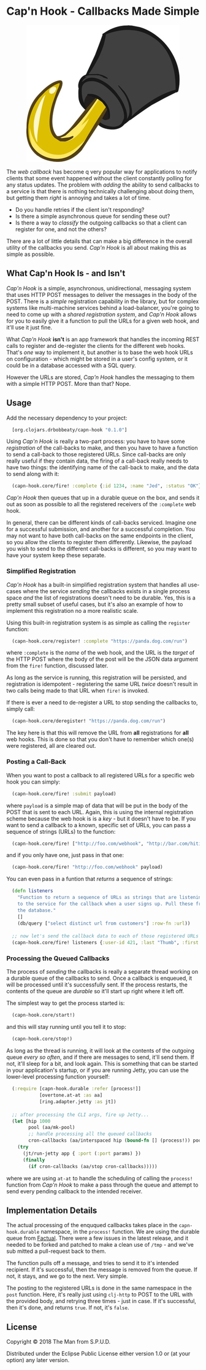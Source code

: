 # Cap'n Hook - Callbacks Made Simple

<p align="center">
  <img src="doc/img/hook.jpg" width="400" height="357" border="0" />
</p>

The _web callback_ has become q very popular way for applications to notify
clients that some event happened without the client constantly polling for
any status updates. The problem with _adding_ the ability to send callbacks
to a service is that there is nothing technically challenging about doing
them, but getting them _right_ is annoying and takes a lot of time.

* Do you handle retries if the client isn't responding?
* Is there a simple asynchronous queue for sending these out?
* Is there a way to _classify_ the outgoing callbacks so that a client can
  register for one, and not the others?

There are a lot of little details that can make a big difference in the
overall utility of the callbacks you send. _Cap'n Hook_ is all about making
this as simple as possible.

## What Cap'n Hook Is - and Isn't

_Cap'n Hook_ is a simple, asynchronous, unidirectional, messaging system that
uses HTTP POST messages to deliver the messages in the body of the POST. There
is a _simple_ registration capability in the library, but for complex systems
like multi-machine services behind a load-balancer, you're going to need to
come up with a _shared registration system_, and _Cap'n Hook_ allows for you
to easily give it a function to pull the URLs for a given web hook, and it'll
use it just fine.

What _Cap'n Hook_ **isn't** is an app framework that handles the incoming
REST calls to register and de-register the clients for the different web hooks.
That's _one_ way to implement it, but another is to base the web hook URLs on
configuration - which might be stored in a user's config system, or it could
be in a database accessed with a SQL query.

However the URLs are stored, _Cap'n Hook_ handles the messaging to them with
a simple HTTP POST. More than that? Nope.

## Usage

Add the necessary dependency to your project:
```clojure
  [org.clojars.drbobbeaty/capn-hook "0.1.0"]
```

Using _Cap'n Hook_ is really a two-part process: you have to have some
_registration_ of the call-backs to make, and then you have to have a function
to send a call-back to those registered URLs. Since call-backs are only really
useful if they contain data, the firing of a call-back really needs to have
two things: the identifying name of the call-back to make, and the data to
send along with it:
```clojure
  (capn-hook.core/fire! :complete {:id 1234, :name "Jed", :status "OK"})
```

_Cap'n Hook_ then queues that up in a durable queue on the box, and sends it
out as soon as possible to all the registered receivers of the `:complete`
web hook.

In general, there can be different kinds of call-backs serviced. Imagine one
for a successful submission, and another for a successful completion. You
may not want to have both call-backs on the same endpoints in the client, so
you allow the clients to register them differently. Likewise, the payload you
wish to send to the different call-backs is different, so you may want to
have your system keep these separate.

### Simplified Registration

_Cap'n Hook_ has a built-in simplified registration system that handles all
use-cases where the service _sending_ the callbacks exists in a single process
space _and_ the list of registrations doesn't need to be durable. Yes, this
is a pretty small subset of useful cases, but it's also an example of how to
implement this registration no a more realistic scale.

Using this built-in registration system is as simple as calling the `register`
function:
```clojure
  (capn-hook.core/register! :complete "https://panda.dog.com/run")
```
where `:complete` is the _name_ of the web hook, and the URL is the _target_
of the HTTP POST where the body of the post will be the JSON data argument
from the `fire!` function, discussed later.

As long as the service is running, this registration will be persisted, and
registration is idempotent - registering the same URL _twice_ doesn't result
in two calls being made to that URL when `fire!` is invoked.

If there is ever a need to de-register a URL to stop sending the callbacks to,
simply call:
```clojure
  (capn-hook.core/deregister! "https://panda.dog.com/run")
```
The key here is that this will remove the URL from **all** registrations for
**all** web hooks. This is done so that you don't have to remember which
one(s) were registered, all are cleared out.

### Posting a Call-Back

When you want to post a callback to all registered URLs for a specific web
hook you can simply:
```clojure
  (capn-hook.core/fire! :submit payload)
```
where `payload` is a simple map of data that will be put in the body of the
POST that is sent to each URL. Again, this is using the internal registration
scheme because the web hook is is a _key_ - but it doesn't have to be. If
you want to send a callback to a known, specific set of URLs, you can pass
a sequence of strings (URLs) to the function:
```clojure
  (capn-hook.core/fire! ["http://foo.com/webhook", "http://bar.com/hitit"] payload)
```
and if you only have one, just pass in that one:
```clojure
  (capn-hook.core/fire! "http://foo.com/webhook" payload)
```

You can even pass in a funtion that _returns_ a sequence of strings:
```clojure
  (defn listeners
    "Function to return a sequence of URLs as strings that are listening
    to the service for the callback when a user signs up. Pull these from
    the database."
    []
    (db/query ["select distinct url from customers"] :row-fn :url))

  ;; now let's send the callback data to each of those registered URLs
  (capn-hook.core/fire! listeners {:user-id 421, :last "Thumb", :first "Tom"})
```

### Processing the Queued Callbacks

The process of _sending_ the callbacks is really a separate thread working on
a durable queue of the callbacks to send. Once a callback is enqueued, it
will be processed until it's successfully sent. If the process restarts, the
contents of the queue are _durable_ so it'll start up right where it left off.

The simplest way to get the process started is:
```clojure
  (capn-hook.core/start!)
```
and this will stay running until you tell it to stop:
```clojure
  (capn-hook.core/stop!)
```

As long as the thread is running, it will look at the contents of the outgoing
queue _every so often_, and if there are messages to send, it'll send them. If
not, it'll sleep for a bit, and look again. This is something that can be
started in your application's startup, or if you are running Jetty, you can
use the lower-level processing function yourself:
```clojure
  (:require [capn-hook.durable :refer [process!]]
            [overtone.at-at :as aa]
            [ring.adapter.jetty :as jt])

  ;; after processing the CLI args, fire up Jetty...
  (let [hip 1000
        pool (aa/mk-pool)
        ;; handle processing all the queued callbacks
        cron-callbacks (aa/interspaced hip (bound-fn [] (process!)) pool)]
    (try
      (jt/run-jetty app { :port (:port params) })
      (finally
        (if cron-callbacks (aa/stop cron-callbacks)))))
```
where we are using `at-at` to handle the scheduling of calling the `process!`
function from _Cap'n Hook_ to make a pass through the queue and attempt to send
every pending callback to the intended receiver.

## Implementation Details

The actual processing of the enququed callbacks takes place in the
`capn-hook.durable` namespace, in the `process!` function. We are using the
durable queue from [Factual](https://github.com/Factual/durable-queue). There
were a few issues in the latest release, and it needed to be forked and
patched to make a clean use of `/tmp` - and we've sub mitted a pull-request
back to them.

The function pulls off a message, and tries to send it to it's intended
recipient. If it's successful, then the message is removed from the queue.
If not, it stays, and we go to the next. Very simple.

The posting to the registered URLs is done in the same namespace in the `post`
function. Here, it's really just using `clj-http` to POST to the URL with the
provided body, and retrying three times - just in case. If it's successful,
then it's done, and returns `true`. If not, it's `false`.

## License

Copyright © 2018 The Man from S.P.U.D.

Distributed under the Eclipse Public License either version 1.0 or (at
your option) any later version.